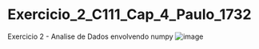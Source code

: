 # Exercicio_2_C111_Cap_4_Paulo_1732
Exercicio 2 - Analise de Dados envolvendo numpy
![image](https://user-images.githubusercontent.com/99833304/232856782-5b01c738-200c-4bfc-bc6f-3df064c44888.png)
